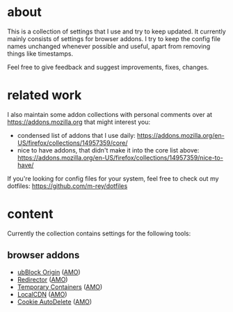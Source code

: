# about
This is a collection of settings that I use and try to keep updated. It currently mainly consists of settings for browser addons. I try to keep the config file names unchanged whenever possible and useful, apart from removing things like timestamps.

Feel free to give feedback and suggest improvements, fixes, changes.

# related work 
I also maintain some addon collections with personal comments over at https://addons.mozilla.org that might interest you:
* condensed list of addons that I use daily: https://addons.mozilla.org/en-US/firefox/collections/14957359/core/
* nice to have addons, that didn't make it into the core list above: https://addons.mozilla.org/en-US/firefox/collections/14957359/nice-to-have/

If you're looking for config files for your system, feel free to check out my dotfiles: https://github.com/m-rey/dotfiles

# content
Currently the collection contains settings for the following tools:

## browser addons 
* [ubBlock Origin](https://raw.githubusercontent.com/m-rey/settings/main/my-ublock-backup.txt) ([AMO](https://addons.mozilla.org/en-US/firefox/addon/ublock-origin/))
* [Redirector](https://raw.githubusercontent.com/m-rey/settings/main/Redirector.json) ([AMO](https://addons.mozilla.org/en-US/firefox/addon/redirector/))
* [Temporary Containers](https://raw.githubusercontent.com/m-rey/settings/main/temporary_containers_preferences.json) ([AMO](https://addons.mozilla.org/en-US/firefox/addon/temporary-containers/))
* [LocalCDN](https://raw.githubusercontent.com/m-rey/settings/main/localcdn_backup.txt) ([AMO](https://addons.mozilla.org/en-US/firefox/addon/localcdn-fork-of-decentraleyes/))
* [Cookie AutoDelete](https://raw.githubusercontent.com/m-rey/settings/main/CAD_CoreSettings.json) ([AMO](https://addons.mozilla.org/en-US/firefox/addon/cookie-autodelete/))
